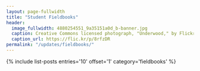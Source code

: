 ```yaml
---
layout: page-fullwidth
title: "Student Fieldbooks"
header:
  image_fullwidth: 4880254551_9a35151a0d_b-banner.jpg
  caption: Creative Commons licensed photograph, "Underwood," by Flickr user Canned Muffins
  caption_url: https://flic.kr/p/8rfzDR
permalink: "/updates/fieldbooks/"
---
```


{% include list-posts entries='10' offset='1' category='fieldbooks' %}